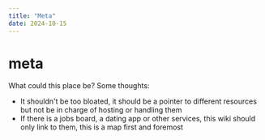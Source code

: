 ```yaml
---
title: "Meta"
date: 2024-10-15
---
```


# meta

What could this place be? Some thoughts:

- It shouldn't be too bloated, it should be a pointer to different resources but not be in charge of hosting or handling them 
- If there is a jobs board, a dating app or other services, this wiki should only link to them, this is a map first and foremost 
